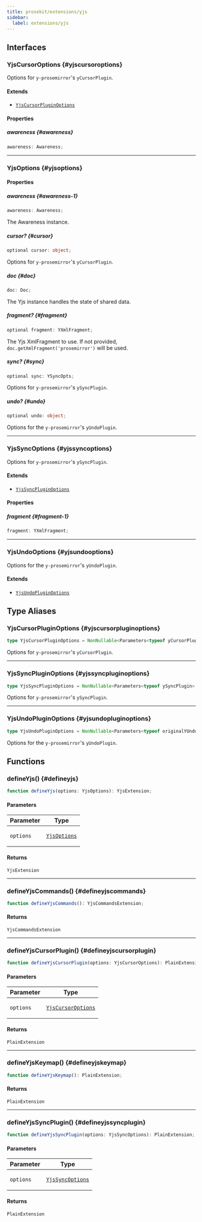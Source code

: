 ```yaml
---
title: prosekit/extensions/yjs
sidebar:
  label: extensions/yjs
---
```


<!-- DEBUG memberWithGroups 1 -->

<!-- DEBUG memberWithGroups 4 -->

<!-- DEBUG memberWithGroups 7 -->

<!-- DEBUG memberWithGroups 8 -->

<!-- DEBUG memberWithGroups 9 -->

## Interfaces

### YjsCursorOptions {#yjscursoroptions}

<!-- DEBUG memberWithGroups 1 -->

Options for `y-prosemirror`'s `yCursorPlugin`.

#### Extends

- [`YjsCursorPluginOptions`](#yjscursorpluginoptions)

<!-- DEBUG memberWithGroups 4 -->

<!-- DEBUG memberWithGroups 7 -->

<!-- DEBUG memberWithGroups 8 -->

<!-- DEBUG memberWithGroups 9 -->

#### Properties

##### awareness {#awareness}

```ts
awareness: Awareness;
```

<!-- DEBUG inheritance start -->

<!-- DEBUG memberWithGroups 10 -->

***

### YjsOptions {#yjsoptions}

<!-- DEBUG memberWithGroups 1 -->

<!-- DEBUG memberWithGroups 4 -->

<!-- DEBUG memberWithGroups 7 -->

<!-- DEBUG memberWithGroups 8 -->

<!-- DEBUG memberWithGroups 9 -->

#### Properties

##### awareness {#awareness-1}

```ts
awareness: Awareness;
```

The Awareness instance.

<!-- DEBUG inheritance start -->

##### cursor? {#cursor}

```ts
optional cursor: object;
```

Options for `y-prosemirror`'s `yCursorPlugin`.

<!-- DEBUG inheritance start -->

##### doc {#doc}

```ts
doc: Doc;
```

The Yjs instance handles the state of shared data.

<!-- DEBUG inheritance start -->

##### fragment? {#fragment}

```ts
optional fragment: YXmlFragment;
```

The Yjs XmlFragment to use. If not provided,
`doc.getXmlFragment('prosemirror')` will be used.

<!-- DEBUG inheritance start -->

##### sync? {#sync}

```ts
optional sync: YSyncOpts;
```

Options for `y-prosemirror`'s `ySyncPlugin`.

<!-- DEBUG inheritance start -->

##### undo? {#undo}

```ts
optional undo: object;
```

Options for the `y-prosemirror`'s `yUndoPlugin`.

<!-- DEBUG inheritance start -->

<!-- DEBUG memberWithGroups 10 -->

***

### YjsSyncOptions {#yjssyncoptions}

<!-- DEBUG memberWithGroups 1 -->

Options for `y-prosemirror`'s `ySyncPlugin`.

#### Extends

- [`YjsSyncPluginOptions`](#yjssyncpluginoptions)

<!-- DEBUG memberWithGroups 4 -->

<!-- DEBUG memberWithGroups 7 -->

<!-- DEBUG memberWithGroups 8 -->

<!-- DEBUG memberWithGroups 9 -->

#### Properties

##### fragment {#fragment-1}

```ts
fragment: YXmlFragment;
```

<!-- DEBUG inheritance start -->

<!-- DEBUG memberWithGroups 10 -->

***

### YjsUndoOptions {#yjsundooptions}

<!-- DEBUG memberWithGroups 1 -->

Options for the `y-prosemirror`'s `yUndoPlugin`.

#### Extends

- [`YjsUndoPluginOptions`](#yjsundopluginoptions)

<!-- DEBUG memberWithGroups 4 -->

<!-- DEBUG memberWithGroups 7 -->

<!-- DEBUG memberWithGroups 8 -->

<!-- DEBUG memberWithGroups 9 -->

<!-- DEBUG memberWithGroups 10 -->

## Type Aliases

### YjsCursorPluginOptions {#yjscursorpluginoptions}

```ts
type YjsCursorPluginOptions = NonNullable<Parameters<typeof yCursorPlugin>[1]>;
```

Options for `y-prosemirror`'s `yCursorPlugin`.

<!-- DEBUG inheritance start -->

***

### YjsSyncPluginOptions {#yjssyncpluginoptions}

```ts
type YjsSyncPluginOptions = NonNullable<Parameters<typeof ySyncPlugin>[1]>;
```

Options for `y-prosemirror`'s `ySyncPlugin`.

<!-- DEBUG inheritance start -->

***

### YjsUndoPluginOptions {#yjsundopluginoptions}

```ts
type YjsUndoPluginOptions = NonNullable<Parameters<typeof originalYUndoPlugin>[0]>;
```

Options for the `y-prosemirror`'s `yUndoPlugin`.

<!-- DEBUG inheritance start -->

## Functions

### defineYjs() {#defineyjs}

```ts
function defineYjs(options: YjsOptions): YjsExtension;
```

#### Parameters

<table>
<thead>
<tr>
<th>Parameter</th>
<th>Type</th>
</tr>
</thead>
<tbody>
<tr>
<td>

`options`

</td>
<td>

[`YjsOptions`](#yjsoptions)

</td>
</tr>
</tbody>
</table>

#### Returns

`YjsExtension`

<!-- DEBUG inheritance start -->

***

### defineYjsCommands() {#defineyjscommands}

```ts
function defineYjsCommands(): YjsCommandsExtension;
```

#### Returns

`YjsCommandsExtension`

<!-- DEBUG inheritance start -->

***

### defineYjsCursorPlugin() {#defineyjscursorplugin}

```ts
function defineYjsCursorPlugin(options: YjsCursorOptions): PlainExtension;
```

#### Parameters

<table>
<thead>
<tr>
<th>Parameter</th>
<th>Type</th>
</tr>
</thead>
<tbody>
<tr>
<td>

`options`

</td>
<td>

[`YjsCursorOptions`](#yjscursoroptions)

</td>
</tr>
</tbody>
</table>

#### Returns

`PlainExtension`

<!-- DEBUG inheritance start -->

***

### defineYjsKeymap() {#defineyjskeymap}

```ts
function defineYjsKeymap(): PlainExtension;
```

#### Returns

`PlainExtension`

<!-- DEBUG inheritance start -->

***

### defineYjsSyncPlugin() {#defineyjssyncplugin}

```ts
function defineYjsSyncPlugin(options: YjsSyncOptions): PlainExtension;
```

#### Parameters

<table>
<thead>
<tr>
<th>Parameter</th>
<th>Type</th>
</tr>
</thead>
<tbody>
<tr>
<td>

`options`

</td>
<td>

[`YjsSyncOptions`](#yjssyncoptions)

</td>
</tr>
</tbody>
</table>

#### Returns

`PlainExtension`

<!-- DEBUG inheritance start -->

<!-- DEBUG memberWithGroups 10 -->
